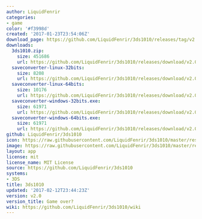 ```yaml
---
author: LiquidFenrir
categories:
- game
color: '#f3998d'
created: '2017-01-23T23:54:06Z'
download_page: https://github.com/LiquidFenrir/3ds1010/releases/tag/v2.0
downloads:
  3ds1010.zip:
    size: 451686
    url: https://github.com/LiquidFenrir/3ds1010/releases/download/v2.0/3ds1010.zip
  saveconverter-linux-32bits:
    size: 8208
    url: https://github.com/LiquidFenrir/3ds1010/releases/download/v2.0/saveconverter-linux-32bits
  saveconverter-linux-64bits:
    size: 10176
    url: https://github.com/LiquidFenrir/3ds1010/releases/download/v2.0/saveconverter-linux-64bits
  saveconverter-windows-32bits.exe:
    size: 61971
    url: https://github.com/LiquidFenrir/3ds1010/releases/download/v2.0/saveconverter-windows-32bits.exe
  saveconverter-windows-64bits.exe:
    size: 61971
    url: https://github.com/LiquidFenrir/3ds1010/releases/download/v2.0/saveconverter-windows-64bits.exe
github: LiquidFenrir/3ds1010
icon: https://raw.githubusercontent.com/LiquidFenrir/3ds1010/master/resources/icon.png
image: https://raw.githubusercontent.com/LiquidFenrir/3ds1010/master/resources/banner.png
layout: app
license: mit
license_name: MIT License
source: https://github.com/LiquidFenrir/3ds1010
systems:
- 3DS
title: 3ds1010
updated: '2017-02-12T23:44:23Z'
version: v2.0
version_title: Game over?
wiki: https://github.com/LiquidFenrir/3ds1010/wiki
---
```

